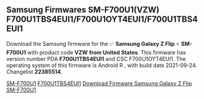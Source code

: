 <h2>Samsung Firmwares SM-F700U1(VZW) F700U1TBS4EUI1/F700U1OYT4EUI1/F700U1TBS4EUI1</h2>
Download the Samsung firmware for the ✅ <strong>Samsung Galaxy Z Flip </strong> ⭐ <strong>SM-F700U1</strong> with product code <strong>VZW</strong> <strong> from United States</strong>. This firmware has version number PDA <strong>F700U1TBS4EUI1</strong> and CSC F700U1OYT4EUI1. The operating system of this firmware is Android R , with build date 2021-09-24. Changelist <strong>22385514</strong>.


[SM-F700U1](https://samfirm.shop/samsung/model/SM-F700U1)
[F700U1TBS4EUI1](https://samfirm.shop/samsung/pda/F700U1TBS4EUI1)
[Download Firmware Samsung Galaxy Z Flip SM-F700U1](https://samfirm.shop/samsung/firmware/459428)
